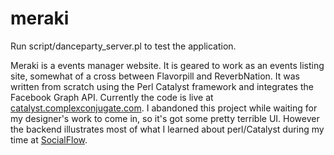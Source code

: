meraki
======

Run script/danceparty_server.pl to test the application.

Meraki is a events manager website. It is geared to work as an events listing site, somewhat of a cross between Flavorpill and ReverbNation. It was written from scratch using the Perl Catalyst framework and integrates the Facebook Graph API. Currently the code is live at <a href="catalyst.complexconjugate.com">catalyst.complexconjugate.com</a>. I abandoned this project while waiting for my designer's work to come in, so it's got some pretty terrible UI. However the backend illustrates most of what I learned about perl/Catalyst during my time at <a href="www.socialflow.com">SocialFlow</a>.
